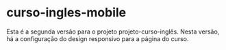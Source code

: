 # curso-ingles-mobile

Esta é a segunda versão para o projeto projeto-curso-inglês. Nesta versão, há a configuração do design responsivo para a página do curso.
